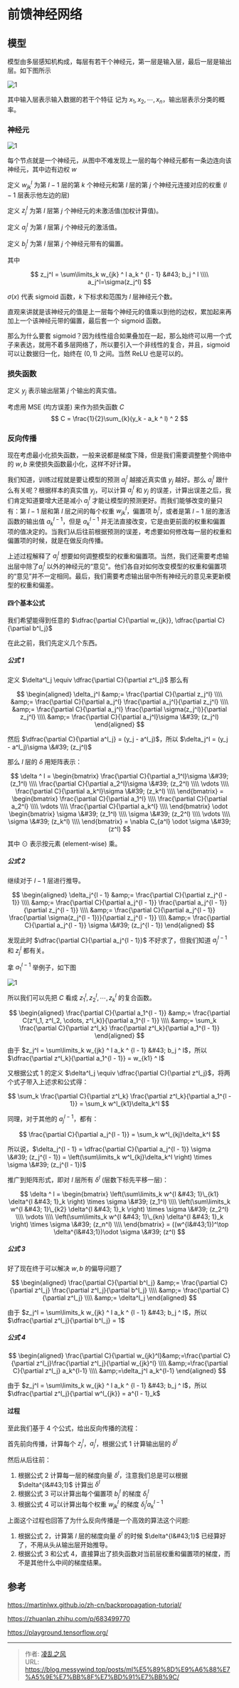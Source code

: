 # 前馈神经网络


## 模型
模型由多层感知机构成，每层有若干个神经元，第一层是输入层，最后一层是输出层。如下图所示

![1](/image/ML/5.jpg)



其中输入层表示输入数据的若干个特征 记为 $x_1, x_2, \cdots, x_n$，输出层表示分类的概率。

### 神经元

![1](/image/ML/6.jpg)

每个节点就是一个神经元，从图中不难发现上一层的每个神经元都有一条边连向该神经元，其中边有边权 $w$

定义 $w ^ l_{jk}$ 为第 $l-1$ 层的第 $k$ 个神经元和第 $l$ 层的第 $j$ 个神经元连接对应的权重 ($l - 1$ 层表示他左边的层)

定义 $z^l_j$ 为第 $l$ 层第 $j$ 个神经元的未激活值(加权计算值)。

定义 $a^l_j$ 为第 $l$ 层第 $j$ 个神经元的激活值。

定义 $b^l_j$ 为第 $l$ 层第 $j$ 个神经元带有的偏置。

其中

$$
z_j^l = \sum\limits_k w_{jk} ^ l a_k ^ {l - 1} &#43; b_j ^ l \\\\
a_j^l=\sigma(z_j^l)
$$

$\sigma(x)$ 代表 sigmoid 函数，$k$ 下标求和范围为 $l$ 层神经元个数。

直观来讲就是该神经元的值是上一层每个神经元的值乘以到他的边权，累加起来再加上一个该神经元带的偏置，最后套一个 sigmoid 函数。

那么为什么要套 sigmoid？因为线性组合如果叠加在一起，那么始终可以用一个式子来表达，就用不着多层网络了，所以要引入一个非线性的复合，并且，sigmoid 可以让数据归一化，始终在 $(0, 1)$ 之间。当然 ReLU 也是可以的。

### 损失函数

定义 $y_j$ 表示输出层第 $j$ 个输出的真实值。

考虑用 MSE (均方误差) 来作为损失函数 $C$
$$
C = \frac{1}{2}\sum_{k}(y_k - a_k ^ l) ^ 2
$$

### 反向传播

现在考虑最小化损失函数，一般来说都是梯度下降，但是我们需要调整整个网络中的 $w, b$ 来使损失函数最小化，这样不好计算。

我们知道，训练过程就是要让模型的预测 $a^l_j$ 越接近真实值 $y_j$ 越好。那么 $a^l_j$ 跟什么有关呢？根据样本的真实值 $y_j$，可以计算 $a^l_j$ 和 $y_j$ 的误差，计算出误差之后，我们肯定知道要增大还是减小 $a^l_j$ 才能让模型的预测更好。而我们能够改变的量只有：第 $l - 1$ 层和第 $l$ 层之间的每个权重 $w^l_{jk}$，偏置项 $b_j^l$，或者是第 $l-1$ 层的激活函数的输出值 $a^{l-1}_k$，但是 $a_k^{l-1}$ 并无法直接改变，它是由更前面的权重和偏置项的值决定的。当我们从后往前根据预测的误差，考虑要如何修改每一层的权重和偏置项的时候，就是在做反向传播。

上述过程解释了 $a_j^l$ 想要如何调整模型的权重和偏置项。当然，我们还需要考虑输出层中除了$a_j^l$ 以外的神经元的“意见”。他们各自对如何改变模型的权重和偏置项的“意见”并不一定相同。最后，我们需要考虑输出层中所有神经元的意见来更新模型的权重和偏差。

#### 四个基本公式

我们希望能得到任意的 $\dfrac{\partial C}{\partial w_{jk}}, \dfrac{\partial C}{\partial b^l_j}$

在此之前，我们先定义几个东西。

##### 公式 1

定义 $\delta^l_j \equiv \dfrac{\partial C}{\partial z^l_j}$
那么有

$$
\begin{aligned}
\delta_j^l &amp;= \frac{\partial C}{\partial z_j^l} \\\\
&amp;= \frac{\partial C}{\partial a_j^l} \frac{\partial a_j^l}{\partial z_j^l} \\\\
&amp;= \frac{\partial C}{\partial a_j^l} \frac{\partial \sigma(z_j^l)}{\partial z_j^l}  \\\\
&amp;= \frac{\partial C}{\partial a_j^l}\sigma \&#39; (z_j^l)
\end{aligned}
$$

然后 $\dfrac{\partial C}{\partial a^l_j} = (y_j - a^l_j)$，所以 $\delta_j^l = (y_j - a^l_j)\sigma \&#39; (z_j^l)$

那么 $l$ 层的 $\delta$ 用矩阵表示：

$$
\delta ^ l = \begin{bmatrix}
\frac{\partial C}{\partial a_1^l}\sigma \&#39; (z_1^l) \\\\
\frac{\partial C}{\partial a_2^l}\sigma \&#39; (z_2^l) \\\\
\vdots \\\\
\frac{\partial C}{\partial a_k^l}\sigma \&#39; (z_k^l) \\\\
\end{bmatrix} = \begin{bmatrix}
\frac{\partial C}{\partial a_1^l} \\\\
\frac{\partial C}{\partial a_2^l} \\\\
\vdots \\\\
\frac{\partial C}{\partial a_k^l} \\\\
\end{bmatrix} \odot \begin{bmatrix}
\sigma \&#39; (z_1^l) \\\\
\sigma \&#39; (z_2^l) \\\\
\vdots \\\\
\sigma \&#39; (z_k^l) \\\\
\end{bmatrix} = \nabla C_{a^l} \odot \sigma \&#39; (z^l)
$$

其中 $\odot$ 表示按元素 (element-wise) 乘。

##### 公式 2

继续对于 $l - 1$ 层进行推导。

$$
\begin{aligned}
\delta_j^{l - 1} &amp;= \frac{\partial C}{\partial z_j^{l - 1}} \\\\
&amp;= \frac{\partial C}{\partial a_j^{l - 1}} \frac{\partial a_j^{l - 1}}{\partial z_j^{l - 1}} \\\\
&amp;= \frac{\partial C}{\partial a_j^{l - 1}} \frac{\partial \sigma(z_j^{l - 1})}{\partial z_j^{l - 1}}  \\\\
&amp;= \frac{\partial C}{\partial a_j^{l - 1}} \sigma \&#39; (z_j^{l - 1})
\end{aligned}
$$

发现此时 $\dfrac{\partial C}{\partial a_j^{l - 1}}$ 不好求了，但我们知道 $a_j^{l - 1}$ 和 $z_j^l$ 都有关。

拿 $a^{l - 1}_1$ 举例子，如下图

![1](/image/ML/7.jpg)

所以我们可以先把 $C$ 看成 $z^l_1, z^l_2, \cdots, z^l_k$ 的复合函数。

$$
\begin{aligned}
\frac{\partial C}{\partial a_1^{l - 1}} &amp;= \frac{\partial C(z^l_1, z^l_2, \cdots, z^l_k)}{\partial a_1^{l - 1}} \\\\
&amp;= \sum_k \frac{\partial C}{\partial z^l_k} \frac{\partial z^l_k}{\partial a_1^{l - 1}}
\end{aligned}
$$

由于 $z_j^l = \sum\limits_k w_{jk} ^ l a_k ^ {l - 1} &#43; b_j ^ l$，所以 $\dfrac{\partial z^l_k}{\partial a_1^{l - 1}} = w_{k1} ^ l$

又根据公式 1 的定义 $\delta^l_j \equiv \dfrac{\partial C}{\partial z^l_j}$，将两个式子带入上述求和公式得：

$$
\sum_k \frac{\partial C}{\partial z^l_k} \frac{\partial z^l_k}{\partial a_1^{l - 1}} = \sum_k w^l_{k1}\delta_k^l
$$

同理，对于其他的 $a^{l - 1}_{j}$，都有：

$$
\frac{\partial C}{\partial a_j^{l - 1}} = \sum_k w^l_{kj}\delta_k^l
$$

所以说，$\delta_j^{l - 1} = \dfrac{\partial C}{\partial a_j^{l - 1}} \sigma \&#39; (z_j^{l - 1}) = \left(\sum\limits_k w^l_{kj}\delta_k^l \right) \times \sigma \&#39; (z_j^{l - 1})$

推广到矩阵形式，即对 $l$ 层所有 $\delta ^ l$ (层数下标先平移一层)：

$$
\delta ^ l = 
\begin{bmatrix}
\left(\sum\limits_k w^{l &#43; 1}\_{k1} \delta^{l &#43; 1}_k \right) \times \sigma \&#39; (z_1^l) \\\\
\left(\sum\limits_k w^{l &#43; 1}\_{k2} \delta^{l &#43; 1}_k \right) \times \sigma \&#39; (z_2^l) \\\\
\vdots \\\\
\left(\sum\limits_k w^{l &#43; 1}\_{kn} \delta^{l &#43; 1}_k \right) \times \sigma \&#39; (z_n^l) \\\\
\end{bmatrix} 
= ((w^{l&#43;1})^\top \delta^{l&#43;1})\odot \sigma \&#39; (z^l)
$$

##### 公式 3

好了现在终于可以解决 $w, b$ 的偏导问题了

$$
\begin{aligned}
\frac{\partial C}{\partial b^l_j} &amp;= \frac{\partial C}{\partial z^l_j} \frac{\partial z^l_j}{\partial b^l_j} \\\\
&amp;= \frac{\partial C}{\partial z^l_j} \\\\
&amp;= \delta^l_j
\end{aligned}
$$

由于 $z_j^l = \sum\limits_k w_{jk} ^ l a_k ^ {l - 1} &#43; b_j ^ l$，所以 $\dfrac{\partial z^l_j}{\partial b^l_j} = 1$

##### 公式 4

$$
\begin{aligned}
\frac{\partial C}{\partial w_{jk}^l}&amp;=\frac{\partial C}{\partial z^l_j}\frac{\partial z^l_j}{\partial w_{jk}^l} \\\\
&amp;=\frac{\partial C}{\partial z^l_j} a_k^{l-1} \\\\
&amp;=\delta_j^l a_k^{l-1}
\end{aligned}
$$

由于 $z_j^l = \sum\limits_k w_{jk} ^ l a_k ^ {l - 1} &#43; b_j ^ l$，所以 $\dfrac{\partial z^l_j}{\partial w^l_{jk}} = a^{l - 1}_k$

#### 过程

至此我们基于 4 个公式，给出反向传播的流程：

首先前向传播，计算每个 $z_j^l$，$a_j^l$，根据公式 1 计算输出层的 $\delta^l$

然后从后往前：

1. 根据公式 2 计算每一层的梯度向量 $\delta^l$，注意我们总是可以根据 $\delta^{l&#43;1}$ 计算出 $\delta^l$
2. 根据公式 3 可以计算出每个偏置项 $b^l_j$ 的梯度 $\delta^l_j$
3. 根据公式 4 可以计算出每个权重 $w^l_{jk}$ 的梯度 $\delta_j^la_k^{l-1}$

上面这个过程也回答了为什么反向传播是一个高效的算法这个问题:

1. 根据公式 2，计算第 $l$ 层的梯度向量 $\delta^l$ 的时候 $\delta^{l&#43;1}$ 已经算好了，不用从头从输出层开始推导。
2. 根据公式 3 和公式 4，直接算出了损失函数对当前层权重和偏置项的梯度，而不是其他什么中间的梯度结果。

## 参考

https://martinlwx.github.io/zh-cn/backpropagation-tutorial/

https://zhuanlan.zhihu.com/p/683499770

https://playground.tensorflow.org/

---

> 作者: [凌乱之风](https://github.com/messywind)  
> URL: https://blog.messywind.top/posts/ml%E5%89%8D%E9%A6%88%E7%A5%9E%E7%BB%8F%E7%BD%91%E7%BB%9C/  

